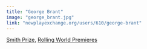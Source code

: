 ```yaml
---
title: "George Brant"
image: "george_brant.jpg"
link: "newplayexchange.org/users/610/george-brant"
---
```


[Smith Prize](/programs/commissions), [Rolling World Premieres](/programs/rolling-world-premieres)
